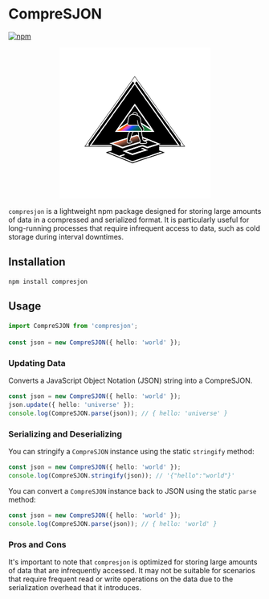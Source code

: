 # CompreSJON

[![npm](https://img.shields.io/npm/v/compresjon)](https://www.npmjs.com/package/compresjon)

<p align="center">
<img src="./resources/logo.png" width="300">

`compresjon` is a lightweight npm package designed for storing large amounts of data in a compressed and serialized format. It is particularly useful for long-running processes that require infrequent access to data, such as cold storage during interval downtimes.

## Installation

```
npm install compresjon
```

## Usage

```ts
import CompreSJON from 'compresjon';

const json = new CompreSJON({ hello: 'world' });
```

### Updating Data

Converts a JavaScript Object Notation (JSON) string into a CompreSJON.

```ts
const json = new CompreSJON({ hello: 'world' });
json.update({ hello: 'universe' });
console.log(CompreSJON.parse(json)); // { hello: 'universe' }
```

### Serializing and Deserializing

You can stringify a `CompreSJON` instance using the static `stringify` method:

```ts
const json = new CompreSJON({ hello: 'world' });
console.log(CompreSJON.stringify(json)); // '{"hello":"world"}'
```

You can convert a `CompreSJON` instance back to JSON using the static `parse` method:

```ts
const json = new CompreSJON({ hello: 'world' });
console.log(CompreSJON.parse(json)); // { hello: 'world' }
```

### Pros and Cons

It's important to note that `compresjon` is optimized for storing large amounts of data that are infrequently accessed. It may not be suitable for scenarios that require frequent read or write operations on the data due to the serialization overhead that it introduces.
